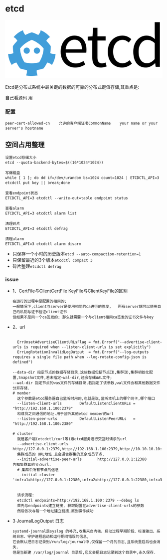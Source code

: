 # etcd

![etcd Logo](logos/etcd-horizontal-color.svg)

Etcd是分布式系统中最关键的数据的可靠的分布式键值存储,其重点是:

自己看源码 用

### 配置

```
peer-cert-allowed-cn    允许的客户端证书CommonName    your name or your server's hostname
```

## 空间占用整理

```模拟 
设置etcd存储大小
etcd --quota-backend-bytes=$((16*1024*1024))

写爆磁盘
while [ 1 ]; do dd if=/dev/urandom bs=1024 count=1024 | ETCDCTL_API=3 etcdctl put key || break;done

查看endpoint状态
ETCDCTL_API=3 etcdctl --write-out=table endpoint status

查看alarm
ETCDCTL_API=3 etcdctl alarm list

清理碎片
ETCDCTL_API=3 etcdctl defrag

清理alarm
ETCDCTL_API=3 etcdctl alarm disarm
```

- 只保存一个小时的历史版本```etcd --auto-compaction-retention=1```
- 只保留最近的3个版本```etcdctl compact 3```
- 碎片整理```etcdctl defrag```

### issue

- 1、CertFile与ClientCertFile KeyFile与ClientKeyFile的区别
  ```
  在运行的过程中是配置的相同的;
  一般情况下,client与server是使用相同的ca进行的签发,   所有server端可以使用自己的私钥与证书验证client证书
  但如果不是同一个ca签发的; 那么就需要一个与client相同ca签发的证书文件与key
  
  ```
- 2、url
  ```
  
  	ErrUnsetAdvertiseClientURLsFlag = fmt.Errorf("--advertise-client-urls is required when --listen-client-urls is set explicitly")
	ErrLogRotationInvalidLogOutput  = fmt.Errorf("--log-outputs requires a single file path when --log-rotate-config-json is defined")

  --data-dir 指定节点的数据存储目录,这些数据包括节点ID,集群ID,集群初始化配置,Snapshot文件,若未指定—wal-dir,还会存储WAL文件;
  --wal-dir 指定节点的was文件的存储目录,若指定了该参数,wal文件会和其他数据文件分开存储.
  # member  
    这个参数是etcd服务器自己监听时用的,也就是说,监听本机上的哪个网卡,哪个端口
    --listen-client-urls        DefaultListenClientURLs = "http://192.168.1.100:2379"
    和成员之间通信的地址.用于监听其他etcd member的url
    --listen-peer-urls          DefaultListenPeerURLs   = "http://192.168.1.100:2380"

  # cluster
    就是客户端(etcdctl/curl等)跟etcd服务进行交互时请求的url
    --advertise-client-urls             http://127.0.0.1:2379,http://192.168.1.100:2379,http://10.10.10.10:2379      
    集群成员的 URL地址.且会通告群集的其余成员节点.  
    --initial-advertise-peer-urls       http://127.0.0.1:12380       告知集群其他节点url.           
    # 集群中所有节点的信息
    --initial-cluster 'infra1=http://127.0.0.1:12380,infra2=http://127.0.0.1:22380,infra3=http://127.0.0.1:32380' 

  
    请求流程:
    etcdctl endpoints=http://192.168.1.100：2379 --debug ls
    首先与endpoints建立链接, 获取配置在advertise-client-urls的参数
    然后依次与每一个地址建立链接,直到操作成功
  ```
- 3 JournalLogOutput 日志
  ```
  systemd-journal是syslog 的补充,收集来自内核、启动过程早期阶段、标准输出、系统日志、守护进程启动和运行期间错误的信息,
  它会默认把日志记录到/run/log/journal中,仅保留一个月的日志,且系统重启后也会消失.
  但是当新建 /var/log/journal 目录后,它又会把日志记录到这个目录中,永久保存.
  ```
